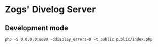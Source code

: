 # Zogs' Divelog Server

## Development mode
`php -S 0.0.0.0:8080 -ddisplay_errors=0 -t public public/index.php`
